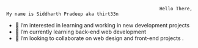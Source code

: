 
                                                            Hello There, My name is Siddharth Pradeep aka thirt33n
                                                          



- 👀 I’m interested in learning and working in new development projects
- 🌱 I’m currently learning back-end web development 
- 💞️ I’m looking to collaborate on web design and front-end projects
.

<!---
thirt33n/thirt33n is a ✨ special ✨ repository because its `README.md` (this file) appears on your GitHub profile.
You can click the Preview link to take a look at your changes.
--->
